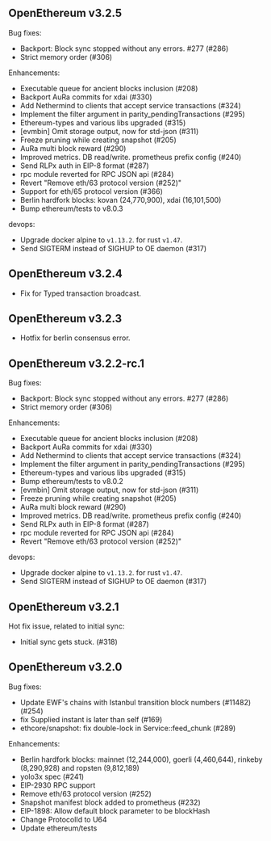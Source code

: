 ## OpenEthereum v3.2.5

Bug fixes:
* Backport: Block sync stopped without any errors. #277 (#286)
* Strict memory order (#306)

Enhancements:
* Executable queue for ancient blocks inclusion (#208)
* Backport AuRa commits for xdai (#330)
* Add Nethermind to clients that accept service transactions (#324)
* Implement the filter argument in parity_pendingTransactions (#295)
* Ethereum-types and various libs upgraded (#315)
* [evmbin] Omit storage output, now for std-json (#311)
* Freeze pruning while creating snapshot (#205)
* AuRa multi block reward (#290)
* Improved metrics. DB read/write. prometheus prefix config (#240)
* Send RLPx auth in EIP-8 format (#287)
* rpc module reverted for RPC JSON api (#284)
* Revert "Remove eth/63 protocol version (#252)"
* Support for eth/65 protocol version (#366)
* Berlin hardfork blocks: kovan (24,770,900), xdai (16,101,500)
* Bump ethereum/tests to v8.0.3

devops:
* Upgrade docker alpine to `v1.13.2`. for rust `v1.47`.
* Send SIGTERM instead of SIGHUP to OE daemon (#317)

## OpenEthereum v3.2.4

* Fix for Typed transaction broadcast.

## OpenEthereum v3.2.3

* Hotfix for berlin consensus error.

## OpenEthereum v3.2.2-rc.1

Bug fixes:
* Backport: Block sync stopped without any errors. #277 (#286)
* Strict memory order (#306)

Enhancements:
* Executable queue for ancient blocks inclusion (#208)
* Backport AuRa commits for xdai (#330)
* Add Nethermind to clients that accept service transactions (#324)
* Implement the filter argument in parity_pendingTransactions (#295) 
* Ethereum-types and various libs upgraded (#315)
* Bump ethereum/tests to v8.0.2
* [evmbin] Omit storage output, now for std-json (#311)
* Freeze pruning while creating snapshot (#205)
* AuRa multi block reward (#290)
* Improved metrics. DB read/write. prometheus prefix config (#240)
* Send RLPx auth in EIP-8 format (#287)
* rpc module reverted for RPC JSON api (#284)
* Revert "Remove eth/63 protocol version (#252)"

devops:
* Upgrade docker alpine to `v1.13.2`. for rust `v1.47`.
* Send SIGTERM instead of SIGHUP to OE daemon (#317)

## OpenEthereum v3.2.1

Hot fix issue, related to initial sync:
* Initial sync gets stuck. (#318)

## OpenEthereum v3.2.0

Bug fixes:
* Update EWF's chains with Istanbul transition block numbers (#11482) (#254)
* fix Supplied instant is later than self (#169)
* ethcore/snapshot: fix double-lock in Service::feed_chunk (#289)

Enhancements:
* Berlin hardfork blocks: mainnet (12,244,000), goerli (4,460,644), rinkeby (8,290,928) and ropsten (9,812,189)
* yolo3x spec (#241)
* EIP-2930 RPC support
* Remove eth/63 protocol version (#252)
* Snapshot manifest block added to prometheus (#232)
* EIP-1898: Allow default block parameter to be blockHash
* Change ProtocolId to U64
* Update ethereum/tests
